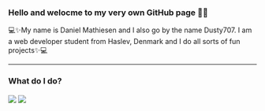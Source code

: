 
### Hello and welocme to my very own GitHub page 👋😄

💻✨My name is Daniel Mathiesen and I also go by the name Dusty707. I am a web developer student from Haslev, Denmark and I do all sorts of fun projects✨💻

---

### What do I do?


<img align="center" src="https://github-readme-stats.vercel.app/api?username=Daniel-Mathiesen&count_private=true&show_icons=true&theme=tokyonight&include_all_commits&custom_title=Dusty707's+GitHub+Stats"/>

<img align="center" src="https://github-readme-stats.vercel.app/api/top-langs/?username=Daniel-Mathiesen&count_private&langs_count=8&theme=tokyonight&layout=compact"/>




<!--
**Daniel-Mathiesen/Daniel-Mathiesen** is a ✨ _special_ ✨ repository because its `README.md` (this file) appears on your GitHub profile.

Here are some ideas to get you started:

- 🔭 I’m currently working on ...
- 🌱 I’m currently learning ...
- 👯 I’m looking to collaborate on ...
- 🤔 I’m looking for help with ...
- 💬 Ask me about ...
- 📫 How to reach me: ...
- 😄 Pronouns: ...
- ⚡ Fun fact: ...
-->
